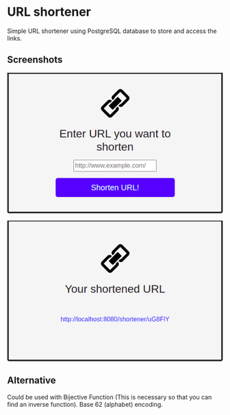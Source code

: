 # URL shortener
Simple URL shortener using PostgreSQL database to store and access the links.

## Screenshots
![shorten.jsp](https://github.com/MindaugasJasiunas/URL-shortener/blob/master/screenshots/1.png?raw=true)

![shortened.jsp](https://github.com/MindaugasJasiunas/URL-shortener/blob/master/screenshots/2.png?raw=true)
 
## Alternative
Could be used with Bijective Function (This is necessary so that you can find an inverse function). 
Base 62 (alphabet) encoding.
